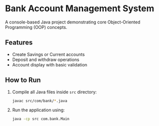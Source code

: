# Bank Account Management System

A console-based Java project demonstrating core Object-Oriented Programming (OOP) concepts.

## Features
- Create Savings or Current accounts
- Deposit and withdraw operations
- Account display with basic validation

## How to Run

1. Compile all Java files inside `src` directory:
   ```bash
   javac src/com/bank/*.java
   ```

2. Run the application using:
   ```bash
   java -cp src com.bank.Main
   ```
